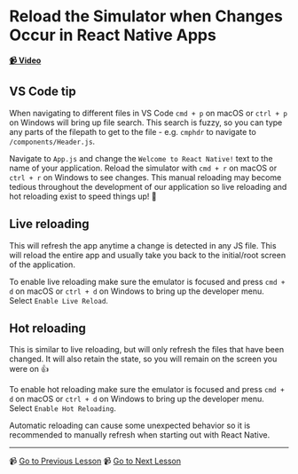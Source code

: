 # Reload the Simulator when Changes Occur in React Native Apps

**[📹 Video](https://egghead.io/lessons/react-native-reload-the-simulator-when-changes-occur-in-react-native-apps)**


## VS Code tip

When navigating to different files in VS Code `cmd + p` on macOS or `ctrl + p` on Windows will bring up file search. This search is fuzzy, so you can type any parts of the filepath to get to the file - e.g. `cmphdr` to navigate to `/components/Header.js`.

Navigate to `App.js` and change the `Welcome to React Native!` text to the name of your application. Reload the simulator with `cmd + r` on macOS or `ctrl + r` on Windows to see changes. This manual reloading may become tedious throughout the development of our application so live reloading and hot reloading exist to speed things up! 🙂

## Live reloading

This will refresh the app anytime a change is detected in any JS file. This will reload the entire app and usually take you back to the initial/root screen of the application.

To enable live reloading make sure the emulator is focused and press `cmd + d` on macOS or `ctrl + d` on Windows to bring up the developer menu. Select `Enable Live Reload`.

## Hot reloading

This is similar to live reloading, but will only refresh the files that have been changed. It will also retain the state, so you will remain on the screen you were on 👍

To enable hot reloading make sure the emulator is focused and press `cmd + d` on macOS or `ctrl + d` on Windows to bring up the developer menu. Select `Enable Hot Reloading`.

Automatic reloading can cause some unexpected behavior so it is recommended to manually refresh when starting out with React Native.

---

📹 [Go to Previous Lesson](https://egghead.io/lessons/react-native-create-a-react-native-app-and-run-it-on-the-ios-simulator-and-android-emulator)
📹 [Go to Next Lesson](https://egghead.io/lessons/react-native-display-and-format-text-in-a-react-native-application)
